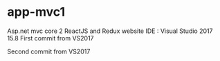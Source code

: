 # app-mvc1
Asp.net mvc core 2 ReactJS and Redux website
IDE : Visual Studio 2017 15.8
First commit from VS2017 

Second commit from VS2017